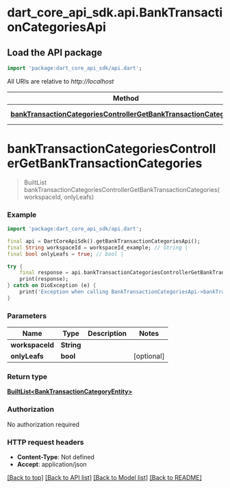 # dart_core_api_sdk.api.BankTransactionCategoriesApi

## Load the API package
```dart
import 'package:dart_core_api_sdk/api.dart';
```

All URIs are relative to *http://localhost*

Method | HTTP request | Description
------------- | ------------- | -------------
[**bankTransactionCategoriesControllerGetBankTransactionCategories**](BankTransactionCategoriesApi.md#banktransactioncategoriescontrollergetbanktransactioncategories) | **GET** /workspaces/{workspaceId}/bank/transactions/categories | 


# **bankTransactionCategoriesControllerGetBankTransactionCategories**
> BuiltList<BankTransactionCategoryEntity> bankTransactionCategoriesControllerGetBankTransactionCategories(workspaceId, onlyLeafs)



### Example
```dart
import 'package:dart_core_api_sdk/api.dart';

final api = DartCoreApiSdk().getBankTransactionCategoriesApi();
final String workspaceId = workspaceId_example; // String | 
final bool onlyLeafs = true; // bool | 

try {
    final response = api.bankTransactionCategoriesControllerGetBankTransactionCategories(workspaceId, onlyLeafs);
    print(response);
} catch on DioException (e) {
    print('Exception when calling BankTransactionCategoriesApi->bankTransactionCategoriesControllerGetBankTransactionCategories: $e\n');
}
```

### Parameters

Name | Type | Description  | Notes
------------- | ------------- | ------------- | -------------
 **workspaceId** | **String**|  | 
 **onlyLeafs** | **bool**|  | [optional] 

### Return type

[**BuiltList&lt;BankTransactionCategoryEntity&gt;**](BankTransactionCategoryEntity.md)

### Authorization

No authorization required

### HTTP request headers

 - **Content-Type**: Not defined
 - **Accept**: application/json

[[Back to top]](#) [[Back to API list]](../README.md#documentation-for-api-endpoints) [[Back to Model list]](../README.md#documentation-for-models) [[Back to README]](../README.md)

